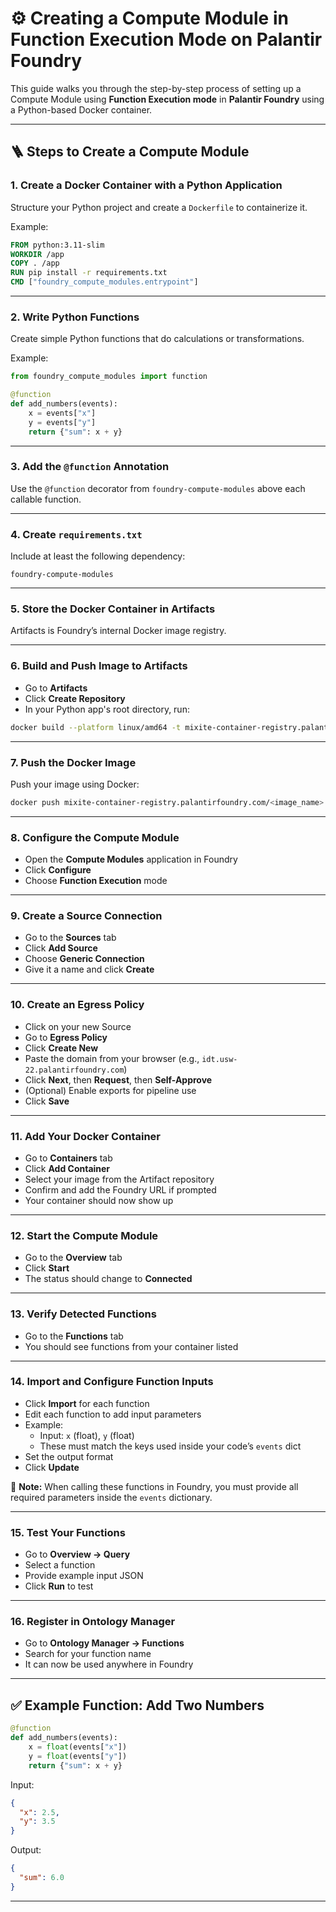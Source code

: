# ⚙️ Creating a Compute Module in Function Execution Mode on Palantir Foundry
This guide walks you through the step-by-step process of setting up a Compute Module using **Function Execution mode** in **Palantir Foundry** using a Python-based Docker container.

---

## 🪜 Steps to Create a Compute Module

### 1. Create a Docker Container with a Python Application
Structure your Python project and create a `Dockerfile` to containerize it.

Example:
```Dockerfile
FROM python:3.11-slim
WORKDIR /app
COPY . /app
RUN pip install -r requirements.txt
CMD ["foundry_compute_modules.entrypoint"]
```

---

### 2. Write Python Functions
Create simple Python functions that do calculations or transformations.

Example:
```python
from foundry_compute_modules import function

@function
def add_numbers(events):
    x = events["x"]
    y = events["y"]
    return {"sum": x + y}
```

---

### 3. Add the `@function` Annotation
Use the `@function` decorator from `foundry-compute-modules` above each callable function.

---

### 4. Create `requirements.txt`
Include at least the following dependency:

```
foundry-compute-modules
```

---

### 5. Store the Docker Container in Artifacts
Artifacts is Foundry’s internal Docker image registry.

---

### 6. Build and Push Image to Artifacts
- Go to **Artifacts**
- Click **Create Repository**
- In your Python app's root directory, run:

```bash
docker build --platform linux/amd64 -t mixite-container-registry.palantirfoundry.com/<image_name>:<tag> .
```

---

### 7. Push the Docker Image
Push your image using Docker:

```bash
docker push mixite-container-registry.palantirfoundry.com/<image_name>:<tag>
```

---

### 8. Configure the Compute Module
- Open the **Compute Modules** application in Foundry
- Click **Configure**
- Choose **Function Execution** mode

---

### 9. Create a Source Connection
- Go to the **Sources** tab
- Click **Add Source**
- Choose **Generic Connection**
- Give it a name and click **Create**

---

### 10. Create an Egress Policy
- Click on your new Source
- Go to **Egress Policy**
- Click **Create New**
- Paste the domain from your browser (e.g., `idt.usw-22.palantirfoundry.com`)
- Click **Next**, then **Request**, then **Self-Approve**
- (Optional) Enable exports for pipeline use
- Click **Save**

---

### 11. Add Your Docker Container
- Go to **Containers** tab
- Click **Add Container**
- Select your image from the Artifact repository
- Confirm and add the Foundry URL if prompted
- Your container should now show up

---

### 12. Start the Compute Module
- Go to the **Overview** tab
- Click **Start**
- The status should change to **Connected**

---

### 13. Verify Detected Functions
- Go to the **Functions** tab
- You should see functions from your container listed

---

### 14. Import and Configure Function Inputs
- Click **Import** for each function
- Edit each function to add input parameters
- Example:
  - Input: `x` (float), `y` (float)
  - These must match the keys used inside your code’s `events` dict
- Set the output format
- Click **Update**

📝 **Note:** When calling these functions in Foundry, you must provide all required parameters inside the `events` dictionary.

---

### 15. Test Your Functions
- Go to **Overview → Query**
- Select a function
- Provide example input JSON
- Click **Run** to test

---

### 16. Register in Ontology Manager
- Go to **Ontology Manager → Functions**
- Search for your function name
- It can now be used anywhere in Foundry

---

## ✅ Example Function: Add Two Numbers

```python
@function
def add_numbers(events):
    x = float(events["x"])
    y = float(events["y"])
    return {"sum": x + y}
```

Input:
```json
{
  "x": 2.5,
  "y": 3.5
}
```

Output:
```json
{
  "sum": 6.0
}
```

---
